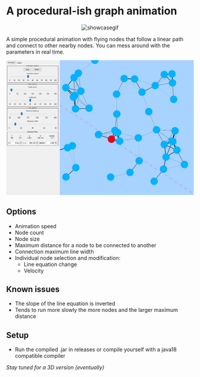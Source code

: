 # A procedural-ish graph animation
<p align="center">
    <img src="images/showcase.gif" alt="showcasegif"/>
<p>

A simple procedural animation with flying nodes that follow a linear path and connect to other nearby nodes. You can mess around with the parameters in real time.

<p align="center">
    <img src="images/showcase.jpg" alt="example"/>
<p>

## Options
- Animation speed
- Node count
- Node size
- Maximum distance for a node to be connected to another
- Connection maximum line width
- Individual node selection and modification:
  - Line equation change
  - Velocity

## Known issues
- The slope of the line equation is inverted
- Tends to run more slowly the more nodes and the larger maximum distance


## Setup
- Run the compiled .jar in releases or compile yourself with a java18 compatible compiler 

*Stay tuned for a 3D version (eventually)*